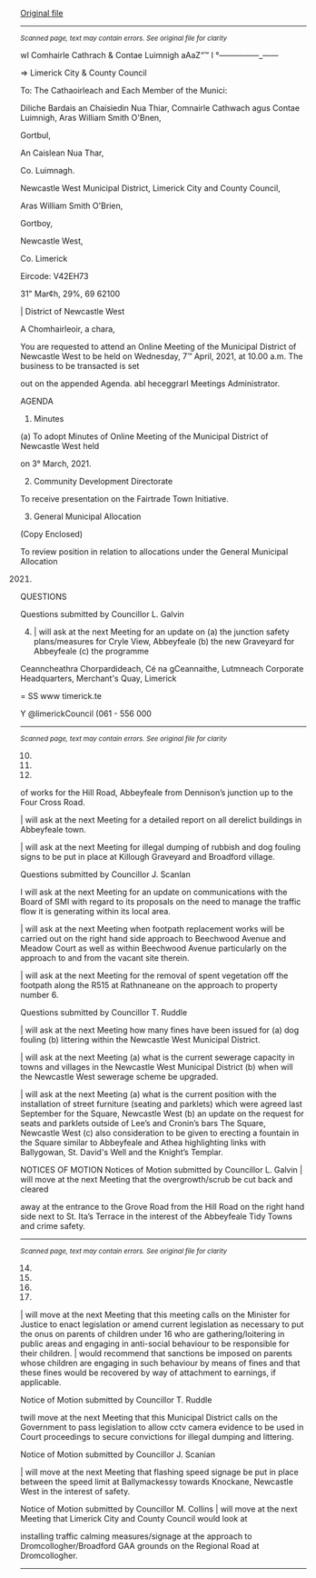 [Original file](https://www.limerick.ie/sites/default/files/media/documents/2021-04/00-2021-04-07-agenda.pdf)

---
*<small>Scanned page, text may contain errors. See original file for clarity</small>*  

wl Comhairle Cathrach
& Contae Luimnigh
aAaZ“™ I °———_—_—_——

=> Limerick City
& County Council

To: The Cathaoirleach and Each Member of the Munici:

Diliche Bardais an Chaisiedin Nua Thiar,
Comnairle Cathwach agus Contae Luimnigh,
Aras William Smith O'Bnen,

Gortbul,

An Caislean Nua Thar,

Co. Luimnagh.

Newcastle West Municipal District,
Limerick City and County Council,

Aras William Smith O'Brien,

Gortboy,

Newcastle West,

Co. Limerick

Eircode: V42EH73

31" Mar¢h, 29%, 69 62100

| District of Newcastle West

A Chomhairleoir, a chara,

You are requested to attend an Online Meeting of the Municipal District of Newcastle West
to be held on Wednesday, 7™ April, 2021, at 10.00 a.m. The business to be transacted is set

out on the appended Agenda.
abl heceggrarl
Meetings Administrator.

AGENDA

1. Minutes

(a) To adopt Minutes of Online Meeting of the Municipal District of Newcastle West held

on 3° March, 2021.

2. Community Development Directorate

To receive presentation on the Fairtrade Town Initiative.

3. General Municipal Allocation

(Copy Enclosed)

To review position in relation to allocations under the General Municipal Allocation

2021.

QUESTIONS

Questions submitted by Councillor L. Galvin

4. | will ask at the next Meeting for an update on (a) the junction safety plans/measures
for Cryle View, Abbeyfeale (b) the new Graveyard for Abbeyfeale (c) the programme

Ceanncheathra Chorpardideach, Cé na gCeannaithe, Lutmneach
Corporate Headquarters, Merchant's Quay, Limerick

= SS
www timerick.te

Y @limerickCouncil
(061 - 556 000


---
*<small>Scanned page, text may contain errors. See original file for clarity</small>*  

10.

11.

12.

of works for the Hill Road, Abbeyfeale from Dennison’s junction up to the Four Cross
Road.

| will ask at the next Meeting for a detailed report on all derelict buildings in
Abbeyfeale town.

| will ask at the next Meeting for illegal dumping of rubbish and dog fouling signs to
be put in place at Killough Graveyard and Broadford village.

Questions submitted by Councillor J. Scanlan

I will ask at the next Meeting for an update on communications with the Board of
SMI with regard to its proposals on the need to manage the traffic flow it is
generating within its local area.

| will ask at the next Meeting when footpath replacement works will be carried out
on the right hand side approach to Beechwood Avenue and Meadow Court as well as
within Beechwood Avenue particularly on the approach to and from the vacant site
therein.

| will ask at the next Meeting for the removal of spent vegetation off the footpath
along the R515 at Rathnaneane on the approach to property number 6.

Questions submitted by Councillor T. Ruddle

| will ask at the next Meeting how many fines have been issued for (a) dog fouling (b)
littering within the Newcastle West Municipal District.

| will ask at the next Meeting (a) what is the current sewerage capacity in towns and
villages in the Newcastle West Municipal District (b) when will the Newcastle West
sewerage scheme be upgraded.

| will ask at the next Meeting (a) what is the current position with the installation of
street furniture (seating and parklets) which were agreed last September for the
Square, Newcastle West (b) an update on the request for seats and parklets outside
of Lee’s and Cronin’s bars The Square, Newcastle West (c) also consideration to be
given to erecting a fountain in the Square similar to Abbeyfeale and Athea
highlighting links with Ballygowan, St. David's Well and the Knight’s Templar.

NOTICES OF MOTION
Notices of Motion submitted by Councillor L. Galvin
| will move at the next Meeting that the overgrowth/scrub be cut back and cleared

away at the entrance to the Grove Road from the Hill Road on the right hand side next
to St. Ita’s Terrace in the interest of the Abbeyfeale Tidy Towns and crime safety.


---
*<small>Scanned page, text may contain errors. See original file for clarity</small>*  

14.

15.

16.

17.

| will move at the next Meeting that this meeting calls on the Minister for Justice to
enact legislation or amend current legislation as necessary to put the onus on
parents of children under 16 who are gathering/loitering in public areas and
engaging in anti-social behaviour to be responsible for their children. | would
recommend that sanctions be imposed on parents whose children are engaging in
such behaviour by means of fines and that these fines would be recovered by way of
attachment to earnings, if applicable.

Notice of Motion submitted by Councillor T. Ruddle

twill move at the next Meeting that this Municipal District calls on the Government to
pass legislation to allow cctv camera evidence to be used in Court proceedings to
secure convictions for illegal dumping and littering.

Notice of Motion submitted by Councillor J. Scanian

| will move at the next Meeting that flashing speed signage be put in place between
the speed limit at Ballymackessy towards Knockane, Newcastle West in the interest of
safety.

Notice of Motion submitted by Councillor M. Collins
| will move at the next Meeting that Limerick City and County Council would look at

installing traffic calming measures/signage at the approach to
Dromcollogher/Broadford GAA grounds on the Regional Road at Dromcollogher.


---
